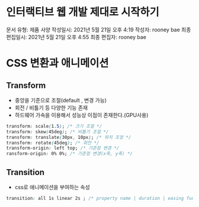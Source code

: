 # 인터랙티브 웹 개발 제대로 시작하기

문서 유형: 제품 사양
작성일시: 2021년 5월 21일 오후 4:19
작성자: rooney bae
최종 편집일시: 2021년 5월 21일 오후 4:55
최종 편집자: rooney bae

# CSS 변환과 애니메이션

## Transform

- 중앙을 기준으로 조절(default , 변경 가능)
- 회전 / 비틀기 등 다양한 기능 존재
- 하드웨어 가속을 이용해서 성능상 이점이 존재한다.(GPU사용)

```css
transform: scale(1.5); /* 크기 조절 */
transform: skew(45deg); /* 비틀기 조절 */
transform: translate(30px, 10px); /* 위치 조정 */
transform: rotate(45deg); /* 회전 */
transform-origin: left top; /* 기준점 변경 */
ransform-origin: 0% 0%; /* 기준점 변경(x축, y축) */
```

## Transition

- css로 애니메이션을 부여하는 속성

```css
transition: all 1s linear 2s ; /* property name | duration | easing function | delay */
```

